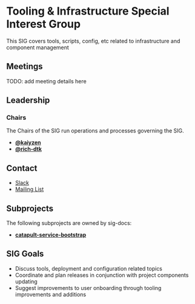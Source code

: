 # Tooling & Infrastructure Special Interest Group

This SIG covers tools, scripts, config, etc related to infrastructure and component management

## Meetings

TODO: add meeting details here

## Leadership

### Chairs
The Chairs of the SIG run operations and processes governing the SIG.

* **[@kaiyzen](https://github.com/kaiyzen)**
* **[@rich-dtk](https://github.com/rich-dtk)**

## Contact

* [Slack](https://nem2.slack.com/messages/sig-tooling-infra)
* [Mailing List](https://groups.google.com/forum/#!forum/nemtech-sig-tooling-infra)

## Subprojects

The following subprojects are owned by sig-docs:

* **[catapult-service-bootstrap](https://github.com/nemtech/catapult-service-bootstrap)**

## SIG Goals

* Discuss tools, deployment and configuration related topics
* Coordinate and plan releases in conjunction with project components updating
* Suggest improvements to user onboarding through tooling improvements and additions

